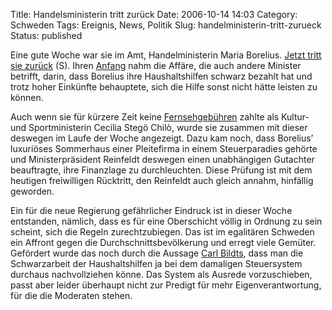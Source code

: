 Title: Handelsministerin tritt zurück
Date: 2006-10-14 14:03
Category: Schweden
Tags: Ereignis, News, Politik
Slug: handelministerin-tritt-zurueck
Status: published

Eine gute Woche war sie im Amt, Handelministerin Maria Borelius. [Jetzt
tritt sie
zurück](http://www.dn.se/DNet/jsp/polopoly.jsp?d=1042&a=580592&previousRenderType=6)
(S). Ihren [Anfang](http://www.fiket.de/2006/10/11/der-erste-skandal/)
nahm die Affäre, die auch andere Minister betrifft, darin, dass Borelius
ihre Haushaltshilfen schwarz bezahlt hat und trotz hoher Einkünfte
behauptete, sich die Hilfe sonst nicht hätte leisten zu können.

Auch wenn sie für kürzere Zeit keine
[Fernsehgebühren](http://www.fiket.de/2006/10/13/die-rundfunkgebuehren-und-das-gewissen/)
zahlte als Kultur- und Sportministerin Cecilia Stegö Chilò, wurde sie
zusammen mit dieser deswegen im Laufe der Woche angezeigt. Dazu kam
noch, dass Borelius’ luxuriöses Sommerhaus einer Pleitefirma in einem
Steuerparadies gehörte und Ministerpräsident Reinfeldt deswegen einen
unabhängigen Gutachter beauftragte, ihre Finanzlage zu durchleuchten.
Diese Prüfung ist mit dem heutigen freiwilligen Rücktritt, den Reinfeldt
auch gleich annahm, hinfällig geworden.

Ein für die neue Regierung gefährlicher Eindruck ist in dieser Woche
entstanden, nämlich, dass es für eine Oberschicht völlig in Ordnung zu
sein scheint, sich die Regeln zurechtzubiegen. Das ist im egalitären
Schweden ein Affront gegen die Durchschnittsbevölkerung und erregt viele
Gemüter. Gefördert wurde das noch durch die Aussage [Carl
Bildts](http://www.fiket.de/2006/10/06/carl-bildt-schwedischer-aussenminister/),
dass man die Schwarzarbeit der Haushaltshilfen ja bei dem damaligen
Steuersystem durchaus nachvollziehen könne. Das System als Ausrede
vorzuschieben, passt aber leider überhaupt nicht zur Predigt für mehr
Eigenverantwortung, für die die Moderaten stehen.

